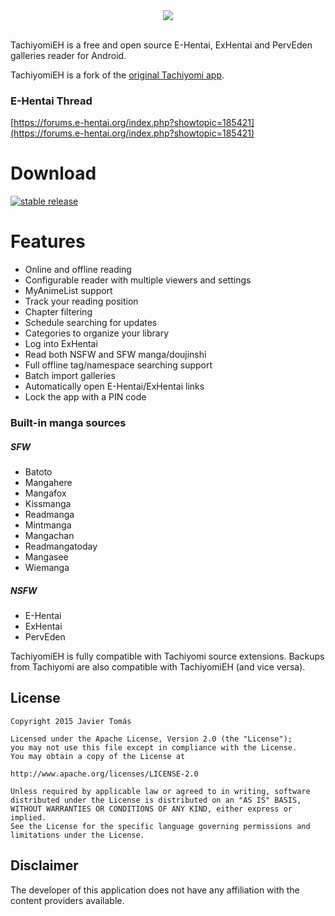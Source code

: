 <div style="text-align:center"><img src ="https://raw.githubusercontent.com/NerdNumber9/TachiyomiEH/master/branding/teh-banner.png" /></div>
<br>

TachiyomiEH is a free and open source E-Hentai, ExHentai and PervEden galleries reader for Android.

TachiyomiEH is a fork of the [original Tachiyomi app](https://github.com/inorichi/tachiyomi).
### E-Hentai Thread
[https://forums.e-hentai.org/index.php?showtopic=185421](https://forums.e-hentai.org/index.php?showtopic=185421)

# Download
[![stable release](https://img.shields.io/github/release/NerdNumber9/TachiyomiEH.svg?maxAge=3600&label=stable)](https://github.com/NerdNumber9/TachiyomiEH/releases)

# Features

* Online and offline reading
* Configurable reader with multiple viewers and settings
* MyAnimeList support
* Track your reading position
* Chapter filtering
* Schedule searching for updates
* Categories to organize your library
* Log into ExHentai
* Read both NSFW and SFW manga/doujinshi
* Full offline tag/namespace searching support
* Batch import galleries
* Automatically open E-Hentai/ExHentai links
* Lock the app with a PIN code

### Built-in manga sources
##### SFW
* Batoto
* Mangahere
* Mangafox
* Kissmanga
* Readmanga
* Mintmanga
* Mangachan
* Readmangatoday
* Mangasee
* Wiemanga

##### NSFW
* E-Hentai
* ExHentai
* PervEden

TachiyomiEH is fully compatible with Tachiyomi source extensions.
Backups from Tachiyomi are also compatible with TachiyomiEH (and vice versa).

## License

    Copyright 2015 Javier Tomás

    Licensed under the Apache License, Version 2.0 (the "License");
    you may not use this file except in compliance with the License.
    You may obtain a copy of the License at

    http://www.apache.org/licenses/LICENSE-2.0

    Unless required by applicable law or agreed to in writing, software
    distributed under the License is distributed on an "AS IS" BASIS,
    WITHOUT WARRANTIES OR CONDITIONS OF ANY KIND, either express or implied.
    See the License for the specific language governing permissions and
    limitations under the License.

## Disclaimer

The developer of this application does not have any affiliation with the content providers available.
